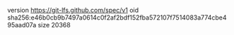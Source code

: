 version https://git-lfs.github.com/spec/v1
oid sha256:e46b0cb9b7497a0614c0f2af2bdf152fba572107f7514083a774cbe495aad07a
size 20368
